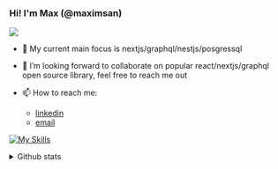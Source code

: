 ### Hi! I'm Max (@maximsan)

![](https://komarev.com/ghpvc/?username=maximsan&color=orange)

- 🌱 My current main focus is nextjs/graphql/nestjs/posgressql
- 👯 I’m looking forward to collaborate on popular react/nextjs/graphql open source library, feel free to reach me out

- 📫 How to reach me:
  - [linkedin](https://www.linkedin.com/in/maksim-shchutsky-206000112/)
  - [email](maksim.shchytski@gmail.com)

[![My Skills](https://skillicons.dev/icons?i=react,nextjs,js,ts,styledcomponents,apollo,graphql,nodejs,nestjs,postgres,vercel)](https://skillicons.dev)

<details>
  <summary>Github stats</summary>
  <img alt="maximsan's github stats" src="https://github-readme-stats.vercel.app/api?username=maximsan&show_icons=true&theme=prussian"/>
</details


